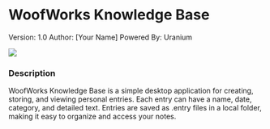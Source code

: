 # WoofWorks Knowledge Base

Version: 1.0
Author: [Your Name]
Powered By: Uranium

![](https://img.shields.io/badge/Star%20This%20Repo!-%3AD-00ff16?style=for-the-badge&logo=github&link=https%3A%2F%2Fgithub.com%2FFunnyTom777%2FWoofWorks-Knowlage-Base-App&link=https%3A%2F%2Fgithub.com%2FFunnyTom777%2FWoofWorks-Knowlage-Base-App)

### Description

WoofWorks Knowledge Base is a simple desktop application for creating, storing, and viewing personal entries. Each entry can have a name, date, category, and detailed text. Entries are saved as .entry files in a local folder, making it easy to organize and access your notes.

